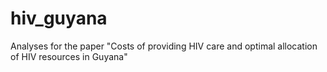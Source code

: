 # hiv_guyana
Analyses for the paper "Costs of providing HIV care and optimal allocation of HIV resources in Guyana"
